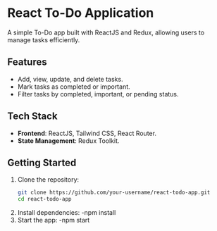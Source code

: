 # React To-Do Application

A simple To-Do app built with ReactJS and Redux, allowing users to manage tasks efficiently.

## Features

- Add, view, update, and delete tasks.
- Mark tasks as completed or important.
- Filter tasks by completed, important, or pending status.

## Tech Stack

- **Frontend**: ReactJS, Tailwind CSS, React Router.
- **State Management**: Redux Toolkit.


## Getting Started

1. Clone the repository:
   ```bash
   git clone https://github.com/your-username/react-todo-app.git
   cd react-todo-app
2. Install dependencies:
  -npm install
3. Start the app:
  -npm start
